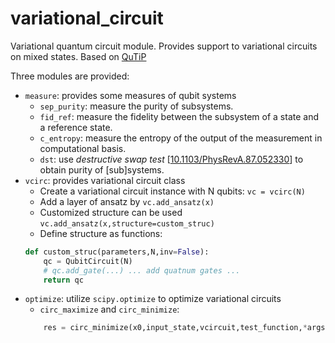 # variational_circuit
Variational quantum circuit module. Provides support to variational circuits on mixed states. Based on [QuTiP](qutip.org)

Three modules are provided:
* `measure`: provides some measures of qubit systems
    * `sep_purity`: measure the purity of subsystems.
    * `fid_ref`: measure the fidelity between the subsystem of a state and a reference state.
    * `c_entropy`: measure the entropy of the output of the measurement in computational basis.
    * `dst`: use *destructive swap test* [[10.1103/PhysRevA.87.052330](https://arxiv.org/ct?url=https%3A%2F%2Fdx.doi.org%2F10.1103%2FPhysRevA.87.052330&v=839f8497)] to obtain purity of [sub]systems.
* `vcirc`: provides variational circuit class
    * Create a variational circuit instance with N qubits: `vc = vcirc(N)`
    * Add a layer of ansatz by `vc.add_ansatz(x)`
    * Customized structure can be used `vc.add_ansatz(x,structure=custom_struc)`
    * Define structure as functions:
    ```python
    def custom_struc(parameters,N,inv=False):
        qc = QubitCircuit(N)
        # qc.add_gate(...) ... add quatnum gates ...
        return qc
    ```
* `optimize`: utilize `scipy.optimize` to optimize variational circuits
    * `circ_maximize` and `circ_minimize`:
    ```python
        res = circ_minimize(x0,input_state,vcircuit,test_function,*args)
    ```
